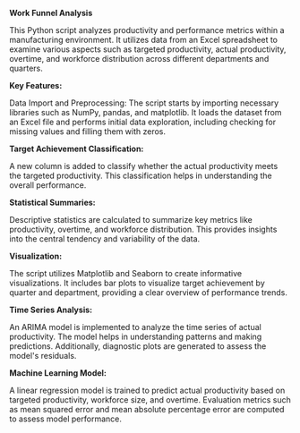 **Work Funnel Analysis**


This Python script analyzes productivity and performance metrics within a manufacturing environment. It utilizes data from an Excel spreadsheet to examine various aspects such as targeted productivity, actual productivity, overtime, and workforce distribution across different departments and quarters.

**Key Features:**

Data Import and Preprocessing: The script starts by importing necessary libraries such as NumPy, pandas, and matplotlib. It loads the dataset from an Excel file and performs initial data exploration, including checking for missing values and filling them with zeros.

**Target Achievement Classification:**

A new column is added to classify whether the actual productivity meets the targeted productivity. This classification helps in understanding the overall performance.

**Statistical Summaries:**

Descriptive statistics are calculated to summarize key metrics like productivity, overtime, and workforce distribution. This provides insights into the central tendency and variability of the data.

**Visualization:**

The script utilizes Matplotlib and Seaborn to create informative visualizations. It includes bar plots to visualize target achievement by quarter and department, providing a clear overview of performance trends.

**Time Series Analysis:**

An ARIMA model is implemented to analyze the time series of actual productivity. The model helps in understanding patterns and making predictions. Additionally, diagnostic plots are generated to assess the model's residuals.

**Machine Learning Model:**

A linear regression model is trained to predict actual productivity based on targeted productivity, workforce size, and overtime. Evaluation metrics such as mean squared error and mean absolute percentage error are computed to assess model performance.
